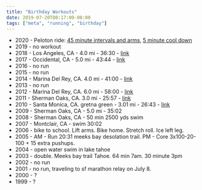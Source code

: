 ```yaml
---
title: "Birthday Workouts"
date: 2019-07-20T00:17:09-08:00
tags: ["meta", "running", "birthday"]
---
```


<!--more-->

- 2020 - Peloton ride: [45 minute intervals and arms](https://members.onepeloton.com/members/94dfcaef2756477b8e42cdd722053c4a/workouts/268de23c48c840adbf64bb1eba03ccc6), [5 minute cool down](https://members.onepeloton.com/profile/workouts/e74cc54760a54d79b9fd275d40484894)
- 2019 - no workout
- 2018 - Los Angeles, CA - 4.0 mi - 36:30 - [link](https://connect.garmin.com/modern/activity/2832933782)
- 2017 - Occidental, CA - 5.0 mi - 43:44 - [link](https://connect.garmin.com/modern/activity/1840565277)
- 2016 - no run
- 2015 - no run
- 2014 - Marina Del Rey, CA. 4.0 mi - 41:00 - [link](https://connect.garmin.com/modern/activity/543552603)
- 2013 - no run
- 2012 - Marina Del Rey, CA. 6.0 mi - 58:00 - [link](https://connect.garmin.com/modern/activity/203353913)
- 2011 - Sherman Oaks, CA. 3.0 mi - 25:57 - [link](https://connect.garmin.com/modern/activity/97458436)
- 2010 - Santa Monica, CA. gretna green - 3.01 mi - 26:43 - [link](https://connect.garmin.com/modern/activity/39809657)
- 2009 - Sherman Oaks, CA - 5.0 mi - 35:02
- 2008 - Sherman Oaks, CA - 50 min 2500 yds swim
- 2007 - Montclair, CA - swim 30:02
- 2006 - bike to school. Lift arms. Bike home. Stretch roll. Ice left leg.
- 2005 - AM - Run 20:31 meeks bay desolation trail. PM - Core 3x100-20-100 + 15 extra pushups.
- 2004 - open water swim in lake tahoe
- 2003 - double. Meeks bay trail Tahoe. 64 min 7am. 30 minute 3pm
- 2002 - no run
- 2001 - no run, traveling to sf marathon relay on July 8.
- 2000 - ?
- 1999 - ?
